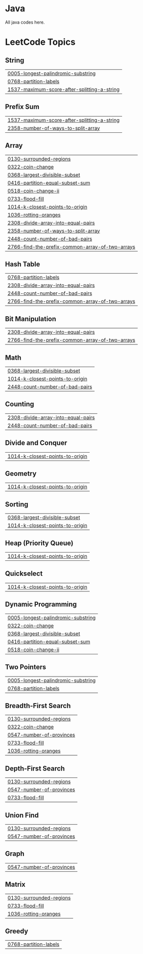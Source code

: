 # Java
All java codes here.

<!---LeetCode Topics Start-->
# LeetCode Topics
## String
|  |
| ------- |
| [0005-longest-palindromic-substring](https://github.com/Wilson0406/Java/tree/master/0005-longest-palindromic-substring) |
| [0768-partition-labels](https://github.com/Wilson0406/Java/tree/master/0768-partition-labels) |
| [1537-maximum-score-after-splitting-a-string](https://github.com/Wilson0406/Java/tree/master/1537-maximum-score-after-splitting-a-string) |
## Prefix Sum
|  |
| ------- |
| [1537-maximum-score-after-splitting-a-string](https://github.com/Wilson0406/Java/tree/master/1537-maximum-score-after-splitting-a-string) |
| [2358-number-of-ways-to-split-array](https://github.com/Wilson0406/Java/tree/master/2358-number-of-ways-to-split-array) |
## Array
|  |
| ------- |
| [0130-surrounded-regions](https://github.com/Wilson0406/Java/tree/master/0130-surrounded-regions) |
| [0322-coin-change](https://github.com/Wilson0406/Java/tree/master/0322-coin-change) |
| [0368-largest-divisible-subset](https://github.com/Wilson0406/Java/tree/master/0368-largest-divisible-subset) |
| [0416-partition-equal-subset-sum](https://github.com/Wilson0406/Java/tree/master/0416-partition-equal-subset-sum) |
| [0518-coin-change-ii](https://github.com/Wilson0406/Java/tree/master/0518-coin-change-ii) |
| [0733-flood-fill](https://github.com/Wilson0406/Java/tree/master/0733-flood-fill) |
| [1014-k-closest-points-to-origin](https://github.com/Wilson0406/Java/tree/master/1014-k-closest-points-to-origin) |
| [1036-rotting-oranges](https://github.com/Wilson0406/Java/tree/master/1036-rotting-oranges) |
| [2308-divide-array-into-equal-pairs](https://github.com/Wilson0406/Java/tree/master/2308-divide-array-into-equal-pairs) |
| [2358-number-of-ways-to-split-array](https://github.com/Wilson0406/Java/tree/master/2358-number-of-ways-to-split-array) |
| [2448-count-number-of-bad-pairs](https://github.com/Wilson0406/Java/tree/master/2448-count-number-of-bad-pairs) |
| [2766-find-the-prefix-common-array-of-two-arrays](https://github.com/Wilson0406/Java/tree/master/2766-find-the-prefix-common-array-of-two-arrays) |
## Hash Table
|  |
| ------- |
| [0768-partition-labels](https://github.com/Wilson0406/Java/tree/master/0768-partition-labels) |
| [2308-divide-array-into-equal-pairs](https://github.com/Wilson0406/Java/tree/master/2308-divide-array-into-equal-pairs) |
| [2448-count-number-of-bad-pairs](https://github.com/Wilson0406/Java/tree/master/2448-count-number-of-bad-pairs) |
| [2766-find-the-prefix-common-array-of-two-arrays](https://github.com/Wilson0406/Java/tree/master/2766-find-the-prefix-common-array-of-two-arrays) |
## Bit Manipulation
|  |
| ------- |
| [2308-divide-array-into-equal-pairs](https://github.com/Wilson0406/Java/tree/master/2308-divide-array-into-equal-pairs) |
| [2766-find-the-prefix-common-array-of-two-arrays](https://github.com/Wilson0406/Java/tree/master/2766-find-the-prefix-common-array-of-two-arrays) |
## Math
|  |
| ------- |
| [0368-largest-divisible-subset](https://github.com/Wilson0406/Java/tree/master/0368-largest-divisible-subset) |
| [1014-k-closest-points-to-origin](https://github.com/Wilson0406/Java/tree/master/1014-k-closest-points-to-origin) |
| [2448-count-number-of-bad-pairs](https://github.com/Wilson0406/Java/tree/master/2448-count-number-of-bad-pairs) |
## Counting
|  |
| ------- |
| [2308-divide-array-into-equal-pairs](https://github.com/Wilson0406/Java/tree/master/2308-divide-array-into-equal-pairs) |
| [2448-count-number-of-bad-pairs](https://github.com/Wilson0406/Java/tree/master/2448-count-number-of-bad-pairs) |
## Divide and Conquer
|  |
| ------- |
| [1014-k-closest-points-to-origin](https://github.com/Wilson0406/Java/tree/master/1014-k-closest-points-to-origin) |
## Geometry
|  |
| ------- |
| [1014-k-closest-points-to-origin](https://github.com/Wilson0406/Java/tree/master/1014-k-closest-points-to-origin) |
## Sorting
|  |
| ------- |
| [0368-largest-divisible-subset](https://github.com/Wilson0406/Java/tree/master/0368-largest-divisible-subset) |
| [1014-k-closest-points-to-origin](https://github.com/Wilson0406/Java/tree/master/1014-k-closest-points-to-origin) |
## Heap (Priority Queue)
|  |
| ------- |
| [1014-k-closest-points-to-origin](https://github.com/Wilson0406/Java/tree/master/1014-k-closest-points-to-origin) |
## Quickselect
|  |
| ------- |
| [1014-k-closest-points-to-origin](https://github.com/Wilson0406/Java/tree/master/1014-k-closest-points-to-origin) |
## Dynamic Programming
|  |
| ------- |
| [0005-longest-palindromic-substring](https://github.com/Wilson0406/Java/tree/master/0005-longest-palindromic-substring) |
| [0322-coin-change](https://github.com/Wilson0406/Java/tree/master/0322-coin-change) |
| [0368-largest-divisible-subset](https://github.com/Wilson0406/Java/tree/master/0368-largest-divisible-subset) |
| [0416-partition-equal-subset-sum](https://github.com/Wilson0406/Java/tree/master/0416-partition-equal-subset-sum) |
| [0518-coin-change-ii](https://github.com/Wilson0406/Java/tree/master/0518-coin-change-ii) |
## Two Pointers
|  |
| ------- |
| [0005-longest-palindromic-substring](https://github.com/Wilson0406/Java/tree/master/0005-longest-palindromic-substring) |
| [0768-partition-labels](https://github.com/Wilson0406/Java/tree/master/0768-partition-labels) |
## Breadth-First Search
|  |
| ------- |
| [0130-surrounded-regions](https://github.com/Wilson0406/Java/tree/master/0130-surrounded-regions) |
| [0322-coin-change](https://github.com/Wilson0406/Java/tree/master/0322-coin-change) |
| [0547-number-of-provinces](https://github.com/Wilson0406/Java/tree/master/0547-number-of-provinces) |
| [0733-flood-fill](https://github.com/Wilson0406/Java/tree/master/0733-flood-fill) |
| [1036-rotting-oranges](https://github.com/Wilson0406/Java/tree/master/1036-rotting-oranges) |
## Depth-First Search
|  |
| ------- |
| [0130-surrounded-regions](https://github.com/Wilson0406/Java/tree/master/0130-surrounded-regions) |
| [0547-number-of-provinces](https://github.com/Wilson0406/Java/tree/master/0547-number-of-provinces) |
| [0733-flood-fill](https://github.com/Wilson0406/Java/tree/master/0733-flood-fill) |
## Union Find
|  |
| ------- |
| [0130-surrounded-regions](https://github.com/Wilson0406/Java/tree/master/0130-surrounded-regions) |
| [0547-number-of-provinces](https://github.com/Wilson0406/Java/tree/master/0547-number-of-provinces) |
## Graph
|  |
| ------- |
| [0547-number-of-provinces](https://github.com/Wilson0406/Java/tree/master/0547-number-of-provinces) |
## Matrix
|  |
| ------- |
| [0130-surrounded-regions](https://github.com/Wilson0406/Java/tree/master/0130-surrounded-regions) |
| [0733-flood-fill](https://github.com/Wilson0406/Java/tree/master/0733-flood-fill) |
| [1036-rotting-oranges](https://github.com/Wilson0406/Java/tree/master/1036-rotting-oranges) |
## Greedy
|  |
| ------- |
| [0768-partition-labels](https://github.com/Wilson0406/Java/tree/master/0768-partition-labels) |
<!---LeetCode Topics End-->